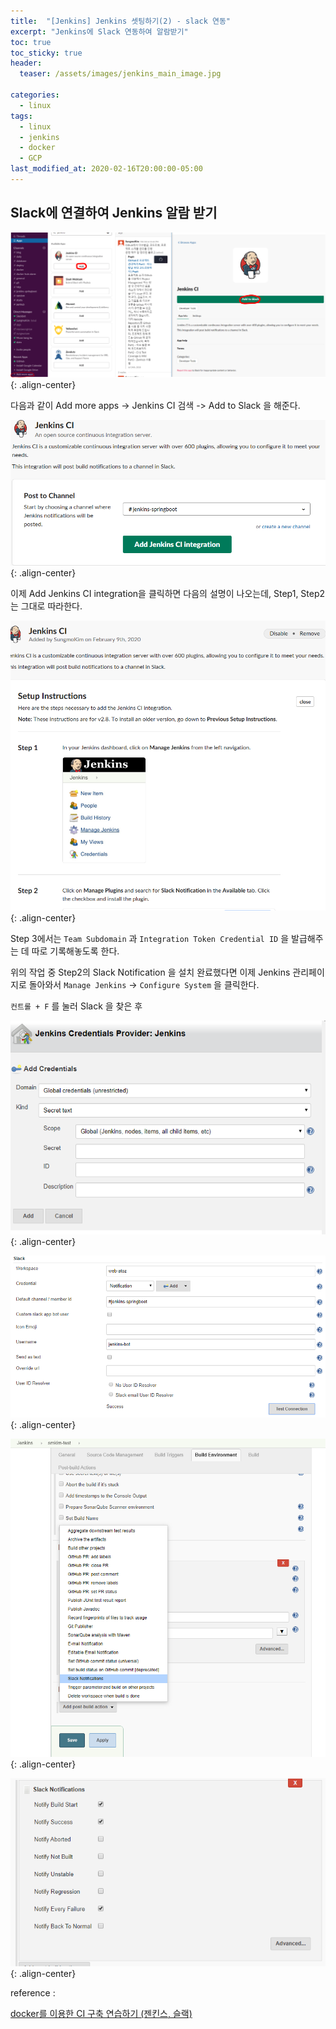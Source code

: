 ```yaml
---
title:  "[Jenkins] Jenkins 셋팅하기(2) - slack 연동"
excerpt: "Jenkins에 Slack 연동하여 알람받기"
toc: true
toc_sticky: true
header:
  teaser: /assets/images/jenkins_main_image.jpg

categories:
  - linux
tags:
  - linux
  - jenkins
  - docker
  - GCP
last_modified_at: 2020-02-16T20:00:00-05:00
---
```



## Slack에 연결하여 Jenkins 알람 받기

![image-20200209235731793](../../assets/images/image-20200209235731793.png){: .align-center}

다음과 같이 Add more apps -> Jenkins CI 검색 -> Add to Slack 을 해준다.

![image-20200209235858100](../../assets/images/image-20200209235858100.png){: .align-center}

이제 Add Jenkins CI integration을 클릭하면 다음의 설명이 나오는데, Step1, Step2 는 그대로 따라한다.

![image-20200210000633148](../../assets/images/image-20200210000633148.png){: .align-center}

Step 3에서는 `Team Subdomain` 과 `Integration Token Credential ID` 을 발급해주는 데 따로 기록해놓도록 한다.

위의 작업 중 Step2의 Slack Notification 을 설치 완료했다면 이제 Jenkins 관리페이지로 돌아와서 `Manage Jenkins` -> `Configure System` 을 클릭한다.

`컨트롤 + F` 를 눌러 Slack 을 찾은 후 

![image-20200210002947949](../../assets/images/image-20200210002947949.png){: .align-center}

![image-20200210003257909](../../assets/images/image-20200210003257909.png){: .align-center}

![image-20200210003407921](../../assets/images/image-20200210003407921.png){: .align-center}

![image-20200210003451689](../../assets/images/image-20200210003451689.png){: .align-center}



reference : 

[docker를 이용한 CI 구축 연습하기 (젠킨스, 슬랙)](https://jojoldu.tistory.com/139)